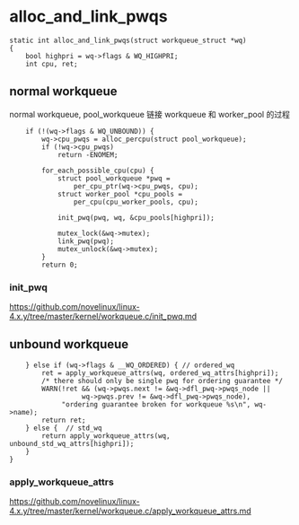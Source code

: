 # alloc_and_link_pwqs

```
static int alloc_and_link_pwqs(struct workqueue_struct *wq)
{
	bool highpri = wq->flags & WQ_HIGHPRI;
	int cpu, ret;
```

## normal workqueue

normal workqueue, pool_workqueue 链接 workqueue 和 worker_pool 的过程

```
	if (!(wq->flags & WQ_UNBOUND)) {
		wq->cpu_pwqs = alloc_percpu(struct pool_workqueue);
		if (!wq->cpu_pwqs)
			return -ENOMEM;

		for_each_possible_cpu(cpu) {
			struct pool_workqueue *pwq =
				per_cpu_ptr(wq->cpu_pwqs, cpu);
			struct worker_pool *cpu_pools =
				per_cpu(cpu_worker_pools, cpu);

			init_pwq(pwq, wq, &cpu_pools[highpri]);

			mutex_lock(&wq->mutex);
			link_pwq(pwq);
			mutex_unlock(&wq->mutex);
		}
		return 0;
```

### init_pwq

https://github.com/novelinux/linux-4.x.y/tree/master/kernel/workqueue.c/init_pwq.md

## unbound workqueue

```
	} else if (wq->flags & __WQ_ORDERED) { // ordered_wq
		ret = apply_workqueue_attrs(wq, ordered_wq_attrs[highpri]);
		/* there should only be single pwq for ordering guarantee */
		WARN(!ret && (wq->pwqs.next != &wq->dfl_pwq->pwqs_node ||
			      wq->pwqs.prev != &wq->dfl_pwq->pwqs_node),
		     "ordering guarantee broken for workqueue %s\n", wq->name);
		return ret;
	} else {  // std_wq
		return apply_workqueue_attrs(wq, unbound_std_wq_attrs[highpri]);
	}
}
```

### apply_workqueue_attrs

https://github.com/novelinux/linux-4.x.y/tree/master/kernel/workqueue.c/apply_workqueue_attrs.md